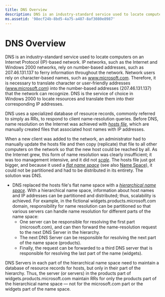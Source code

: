 ```yaml
---
title: DNS Overview
description: DNS is an industry-standard service used to locate computers on an Internet Protocol (IP)-based network.
ms.assetid: '98ecf24b-8bd5-4a75-a487-8af3080e8987'
---
```


# DNS Overview

DNS is an industry-standard service used to locate computers on an Internet Protocol (IP)-based network. IP networks, such as the Internet and Windows 2000 networks, rely on number-based addresses, such as 207.46.131.137 to ferry information throughout the network. Network users rely on character-based names, such as www.microsoft.com. Therefore, it is necessary to translate character or user-friendly addresses (www.microsoft.com) into the number-based addresses (207.46.131.137) that the network can recognize. DNS is the service of choice in Windows 2000 to locate resources and translate them into their corresponding IP addresses.

DNS uses a specialized database of resource records, commonly referred to simply as RRs, to respond to client name-resolution queries. Before DNS, name resolution on the Internet was achieved with [*hosts file*](h-gly.md#-dns-hosts-file-gly), which are manually created files that associated host names with IP addresses.

When a new client was added to the network, an administrator had to manually update the hosts file and then copy (replicate) that file to all other computers on the network so that the new host could be reached by all. As the Internet grew, this form of name resolution was clearly insufficient; it was too management intensive, and it did not [*scale*](s-gly.md#-dns-scale-gly). The hosts file just got bigger, and because it used a [*flat name space*](f-gly.md#-dns-flat-name-space-gly) (see also [Name Space](name-space.md)), it could not be partitioned and had to be distributed in its entirety. The solution was DNS.

-   DNS replaced the hosts file's flat name space with a [*hierarchical name space*](h-gly.md#-dns-hierarchical-name-space-gly). With a hierarchical name space, information about host names and IP addresses can be partitioned and distributed; thus, scalability is achieved. For example, in the fictional widgets.products.microsoft.com domain, responsibility for name resolution can be partitioned so that various servers can handle name resolution for different parts of the name space:
    -   One server can be responsible for resolving the first part (microsoft.com), and can then forward the name-resolution request to the next DNS Server in the hierarchy.
    -   The next DNS Server can be responsible for resolving the next part of the name space (products).
    -   Finally, the request can be forwarded to a third DNS server that is responsible for resolving the last part of the name (widgets).

DNS Servers in each part of the hierarchical name space need to maintain a database of resource records for hosts, but only in their part of the hierarchy. Thus, the server (or servers) in the products part of widgets.products.microsoft.com maintain RRs for only the products part of the hierarchical name space — not for the microsoft.com part or the widgets part of the name space.

 

 




